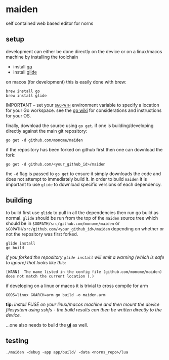 # maiden

self contained web based editor for norns

## setup

development can either be done directly on the device or on a linux/macos machine by installing the toolchain

* install [go](https://golang.org)
* install [glide](https://glide.sh/)

on macos (for development) this is easily done with brew:
```
brew install go
brew install glide
```

IMPORTANT – set your [`$GOPATH`](https://golang.org/doc/code.html#GOPATH) environment variable to specify a location for your Go workspace.  see the [go wiki](https://github.com/golang/go/wiki/SettingGOPATH) for considerations and instructions for your OS.


finally, download the source using `go get`. if one is building/developing directly against the main git repository:

```
go get -d github.com/monome/maiden
```

if the repository has been forked on github first then one can download the fork:

```
go get -d github.com/<your_github_id>/maiden
```

the `-d` flag is passed to `go get` to ensure it simply downloads the code and does not attempt to immediately build it. in order to build `maiden` it is important to use `glide` to download specific versions of each dependency.

## building

to build first use `glide` to pull in all the dependencies then run go build as normal. `glide` should be run from the top of the `maiden` source tree which should be in `$GOPATH/src/github.com/monome/maiden` or `$GOPATH/src/github.com/<your_github_id>/maiden` depending on whether or not the repository was first forked.

```
glide install
go build
```

_if you forked the repository `glide install` will emit a warning (which is safe to ignore) that looks like this:_

```
[WARN]	The name listed in the config file (github.com/monome/maiden) does not match the current location (.)
```

if developing on a linux or macos it is trivial to cross compile for arm
```
GOOS=linux GOARCH=arm go build -o maiden.arm
```
**tip:** _install FUSE on your linux/macos machine and then mount the device filesystem using sshfs - the build results can then be written directly to the device._

...one also needs to build the [**ui**](app/README.md) as well.

## testing

```
./maiden -debug -app app/build/ -data <norns_repo>/lua
```




